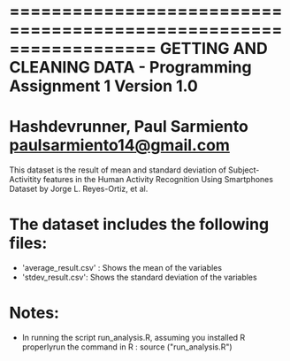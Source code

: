 ==================================================================
GETTING AND CLEANING DATA - Programming Assignment 1
Version 1.0
==================================================================
Hashdevrunner, Paul Sarmiento
paulsarmiento14@gmail.com
==================================================================

This dataset is the result of mean and standard deviation of Subject-Activitity features in the Human Activity Recognition Using Smartphones Dataset by Jorge L. Reyes-Ortiz, et al.

The dataset includes the following files:
=========================================

- 'average_result.csv' : Shows the mean of the variables
- 'stdev_result.csv': Shows the standard deviation of the variables

Notes: 
======
- In running the script run_analysis.R, assuming you installed R properlyrun the command in R :
  source ("run_analysis.R")

